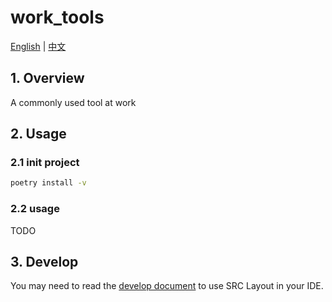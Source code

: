# work_tools
[English](README-en.md) | [中文](README.md)
## 1. Overview

A commonly used tool at work

## 2. Usage

### 2.1 init project

```bash
poetry install -v
```

### 2.2 usage

TODO

## 3. Develop

You may need to read the [develop document](./docs/development.md) to use SRC Layout in your IDE.


